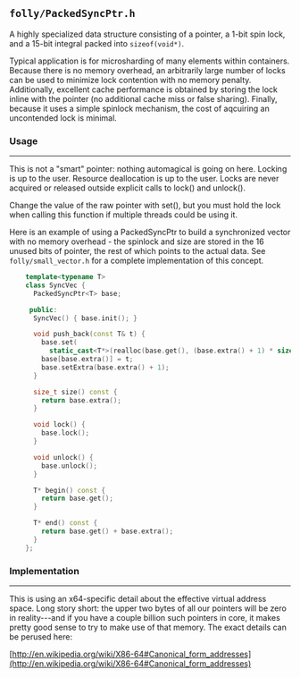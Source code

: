 ## `folly/PackedSyncPtr.h`

A highly specialized data structure consisting of a pointer, a 1-bit
spin lock, and a 15-bit integral packed into `sizeof(void*)`.

Typical application is for microsharding of many elements within containers.
Because there is no memory overhead, an arbitrarily large number of locks can be
used to minimize lock contention with no memory penalty. Additionally,
excellent cache performance is obtained by storing the lock inline with the
pointer (no additional cache miss or false sharing). Finally, because it uses a
simple spinlock mechanism, the cost of aqcuiring an uncontended lock is minimal.

### Usage

---

This is not a "smart" pointer: nothing automagical is going on
here. Locking is up to the user. Resource deallocation is up to
the user. Locks are never acquired or released outside explicit
calls to lock() and unlock().

Change the value of the raw pointer with set(), but you must hold
the lock when calling this function if multiple threads could be
using it.

Here is an example of using a PackedSyncPtr to build a synchronized vector with
no memory overhead - the spinlock and size are stored in the 16 unused bits of
pointer, the rest of which points to the actual data. See
`folly/small_vector.h` for a complete implementation of this concept.

```Cpp
    template<typename T>
    class SyncVec {
      PackedSyncPtr<T> base;

     public:
      SyncVec() { base.init(); }

      void push_back(const T& t) {
        base.set(
          static_cast<T*>(realloc(base.get(), (base.extra() + 1) * sizeof(T))));
        base[base.extra()] = t;
        base.setExtra(base.extra() + 1);
      }

      size_t size() const {
        return base.extra();
      }

      void lock() {
        base.lock();
      }

      void unlock() {
        base.unlock();
      }

      T* begin() const {
        return base.get();
      }

      T* end() const {
        return base.get() + base.extra();
      }
    };
```

### Implementation

---

This is using an x64-specific detail about the effective virtual
address space. Long story short: the upper two bytes of all our
pointers will be zero in reality---and if you have a couple billion
such pointers in core, it makes pretty good sense to try to make
use of that memory. The exact details can be perused here:

[http://en.wikipedia.org/wiki/X86-64#Canonical_form_addresses](http://en.wikipedia.org/wiki/X86-64#Canonical_form_addresses)
